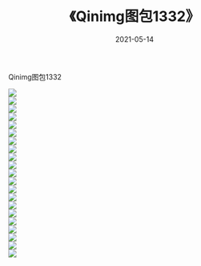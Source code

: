 ﻿---
layout: post
title:  《Qinimg图包1332》
date:   2021-05-14
img: http://imgx.orgx.ga/Qinimg图包/Qinimg图包1332/000.jpg
categories: [美女, 清纯, 唯美]
---

Qinimg图包1332

 ![](http://imgx.orgx.ga/Qinimg图包/Qinimg图包1332/001.jpg) <br>![](http://imgx.orgx.ga/Qinimg图包/Qinimg图包1332/002.jpg) <br>![](http://imgx.orgx.ga/Qinimg图包/Qinimg图包1332/003.jpg) <br>![](http://imgx.orgx.ga/Qinimg图包/Qinimg图包1332/004.jpg) <br>![](http://imgx.orgx.ga/Qinimg图包/Qinimg图包1332/005.jpg) <br>![](http://imgx.orgx.ga/Qinimg图包/Qinimg图包1332/006.jpg) <br>![](http://imgx.orgx.ga/Qinimg图包/Qinimg图包1332/007.jpg) <br>![](http://imgx.orgx.ga/Qinimg图包/Qinimg图包1332/008.jpg) <br>![](http://imgx.orgx.ga/Qinimg图包/Qinimg图包1332/009.jpg) <br>![](http://imgx.orgx.ga/Qinimg图包/Qinimg图包1332/010.jpg) <br>![](http://imgx.orgx.ga/Qinimg图包/Qinimg图包1332/011.jpg) <br>![](http://imgx.orgx.ga/Qinimg图包/Qinimg图包1332/012.jpg) <br>![](http://imgx.orgx.ga/Qinimg图包/Qinimg图包1332/013.jpg) <br>![](http://imgx.orgx.ga/Qinimg图包/Qinimg图包1332/014.jpg) <br>![](http://imgx.orgx.ga/Qinimg图包/Qinimg图包1332/015.jpg) <br>![](http://imgx.orgx.ga/Qinimg图包/Qinimg图包1332/016.jpg) <br>![](http://imgx.orgx.ga/Qinimg图包/Qinimg图包1332/017.jpg) <br>![](http://imgx.orgx.ga/Qinimg图包/Qinimg图包1332/018.jpg) <br>![](http://imgx.orgx.ga/Qinimg图包/Qinimg图包1332/019.jpg) <br>![](http://imgx.orgx.ga/Qinimg图包/Qinimg图包1332/020.jpg) <br>![](http://imgx.orgx.ga/Qinimg图包/Qinimg图包1332/021.jpg) <br>